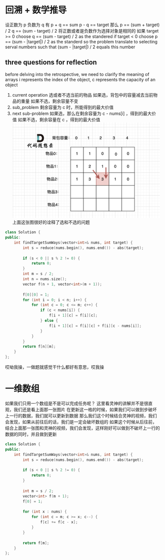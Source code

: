# 回溯 + 数学推导
设正数为 p 负数为 q 
有 p + q == sum 
p - q == target
那么 p == (sum + target) / 2 
q == (sum - target) / 2
将正数或者是负数作为选择对象是相同的
如果 target >= 0
choose q == (sum - target) / 2 as the standered
if target < 0
choose p == (sum - |target|) / 2 as the standerd
so the problem translate to selecting serval numbers such that (sum - |target|) / 2 equals this number
## three questions for reflection
before delving into the retrospective, we need to clarify the meaning of arrays
i represents the index of the object, c represents the capacity of an object
1. current operation
选或者不选当前的物品
如果选，背包中的容量减去当前物品的重量
如果不选，剩余容量不变
2. sub_problem
剩余容量为 c 时，所能得到的最大价值
3. next sub-problem
如果选，那么在剩余容量为 c - nums[i] ，得到的最大价值
如果不选，剩余容量在 c ，得到的最大价值
![选和不选 代码随想录](image.png)
上面这张图很好的诠释了选和不选的问题
```c++
class Solution {
public:
    int findTargetSumWays(vector<int>& nums, int target) {
        int s = reduce(nums.begin(), nums.end()) - abs(target);

        if (s < 0 || s % 2 != 0) {
            return 0;
        }
        int m = s / 2;
        int n = nums.size();
        vector f(n + 1, vector<int>(m + 1));

        f[0][0] = 1;
        for (int i = 0; i < n; i++) {
            for (int c = 0; c <= m; c++) {
                if (c < nums[i]) {
                    f[i + 1][c] = f[i][c];
                } else {
                    f[i + 1][c] = f[i][c] + f[i][c - nums[i]];
                }
            }
        }
        return f[n][m];
    }
};
```
哎呦我操，一做题就感觉干什么都好有意思，哎我操
# 一维数组
如果我们只用一个数组是不是可以完成任务呢？
这里看灵神的讲解并不是很直观，我们还是看上面那一张图片
在更新这一格的时候，如果我们可以做到步破坏上一行的数据，我们就可以更新到数据
那么我们这个时候结合灵神的视频，我们会发现，如果从前往后的话，我们是一定会破坏数组的
如果这个时候从后往前，结合上面那一张图和灵神的视频，我们会发现，这样刚好可以做到不破坏上一行的数据的同时，并且做到更新
```c++
class Solution {
public:
    int findTargetSumWays(vector<int>& nums, int target) {
        int s = reduce(nums.begin(), nums.end()) - abs(target);

        if (s < 0 || s % 2 != 0) {
            return 0;
        }

        int m = s / 2;
        vector<int> f(m + 1);
        f[0] = 1;

        for (int x : nums) {
            for (int c = m; c >= x; c--) {
                f[c] += f[c - x];
            }
        }

        return f[m];
    }
};
```